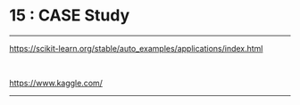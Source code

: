 #  15 : CASE Study

---

  https://scikit-learn.org/stable/auto_examples/applications/index.html

<br>

  https://www.kaggle.com/
    	
---  
